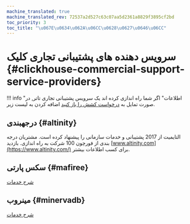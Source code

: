 ```yaml
---
machine_translated: true
machine_translated_rev: 72537a2d527c63c07aa5d2361a8829f3895cf2bd
toc_priority: 3
toc_title: "\u067E\u0634\u062A\u06CC\u0628\u0627\u0646\u06CC"
---
```


# سرویس دهنده های پشتیبانی تجاری کلیک {#clickhouse-commercial-support-service-providers}

!!! info "اطلاعات"
    اگر شما راه اندازی کرده اند یک سرویس پشتیبانی تجاری تاتر, در صورت تمایل به [درخواست کشش را باز کنید](https://github.com/ClickHouse/ClickHouse/edit/master/docs/en/commercial/support.md) اضافه کردن به لیست زیر.

## درجهبندی {#altinity}

التایمیت از 2017 پشتیبانی و خدمات سازمانی را پیشنهاد کرده است. مشتریان درجه بندی از فورچون 100 شرکت به راه اندازی. بازدید [www.altinity.com](https://www.altinity.com/) برای کسب اطلاعات بیشتر.

## سکس پارتی {#mafiree}

[شرح خدمات](http://mafiree.com/clickhouse-analytics-services.php)

## مینروب {#minervadb}

[شرح خدمات](https://minervadb.com/index.php/clickhouse-consulting-and-support-by-minervadb/)
